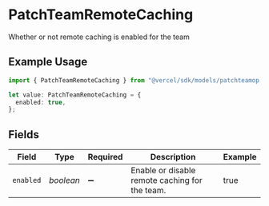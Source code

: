 # PatchTeamRemoteCaching

Whether or not remote caching is enabled for the team

## Example Usage

```typescript
import { PatchTeamRemoteCaching } from "@vercel/sdk/models/patchteamop.js";

let value: PatchTeamRemoteCaching = {
  enabled: true,
};
```

## Fields

| Field                                          | Type                                           | Required                                       | Description                                    | Example                                        |
| ---------------------------------------------- | ---------------------------------------------- | ---------------------------------------------- | ---------------------------------------------- | ---------------------------------------------- |
| `enabled`                                      | *boolean*                                      | :heavy_minus_sign:                             | Enable or disable remote caching for the team. | true                                           |
